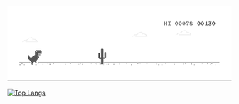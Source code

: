 [![thaiduc01](dino.gif)](https://www.facebook.com/profile.php?id=100056666569529)

<div>

[![Top Langs](https://github-readme-stats.vercel.app/api/top-langs/?username=driverog&layout=compact&theme=tokyonight&hide_border=true&hide=css&count_private=true)](https://github.com/driverog)

<div/>
